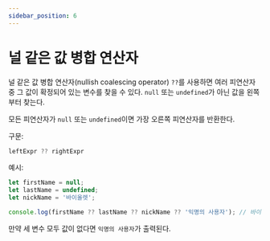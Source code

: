 ```yaml
---
sidebar_position: 6
---
```


# 널 같은 값 병합 연산자

널 같은 값 병합 연산자(nullish coalescing operator) `??`를 사용하면 여러 피연산자 중 그 값이 확정되어 있는 변수를 찾을 수 있다. `null` 또는 `undefined`가 아닌 값을 왼쪽부터 찾는다.

모든 피연산자가 `null` 또는 `undefined`이면 가장 오른쪽 피연산자를 반환한다.

구문:

```js
leftExpr ?? rightExpr
```

예시:

```js
let firstName = null;
let lastName = undefined;
let nickName = '바이올렛';

console.log(firstName ?? lastName ?? nickName ?? '익명의 사용자'); // 바이올렛
```

만약 세 변수 모두 값이 없다면 `익명의 사용자`가 출력된다.

